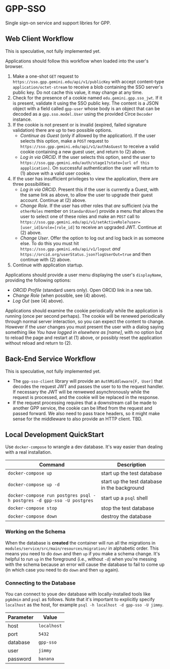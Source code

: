 # GPP-SSO

Single sign-on service and support libries for GPP.

## Web Client Workflow

This is speculative, not fully implemented yet.

Applications should follow this workflow when loaded into the user's browser.

1. Make a one-shot `GET` request to `https://sso.gpp.gemini.edu/api/v1/publicKey` with accept content-type `application/octet-stream` to receive a blob containing the SSO server's public key. Do not cache this value, it may change at any time.
2. Check for the presence of a cookie named `edu.gemini.gpp.sso_jwt`. If it is present, validate it using the SSO public key. The content is a JSON object with a field called `gpp-user` whose body is an object that can be decoded as a `gpp.sso.model.User` using the provided Circe `Decoder` instance.
3. If the cookie is not present or is invalid (expired, failed signature validation) there are up to two possible options.
    - _Continue as Guest_ (only if allowed by the application). If the user selects this option, make a `POST` request to `https://sso.gpp.gemini.edu/api/v1/authAsGuest` to receive a valid cookie containing a new guest user, and return to (2) above.
    - _Log in via ORCID_. If the user selects this option, send the user to `https://sso.gpp.gemini.edu/auth/stage1?state=[url of this appplication]`. On successful authentication the user will return to (1) above with a valid user cookie.
4. If the user has insufficient privileges to view the application, there are three possibilities:
    - _Log in via ORCID_. Present this if the user is currently a Guest, with the same link as above, to allow the user to upgrade their guest account. Continue at (2) above.
    - _Change Role_. If the user has other roles that _are_ sufficient (via the `otherRoles` member on `StandardUser`) provide a menu that allows the user to select one of these roles and make an `POST` call to `https://sso.gpp.gemini.edu/api/v1/setActiveRole?user=[user_id]&role=[role_id]` to receive an upgraded JWT. Continue at (2) above.
    - _Change User_. Offer the option to log out and log back in as someone else. To do this you must hit `https://sso.gpp.gemini.edu/api/v1/logout` _and_ `https://orcid.org/userStatus.json?logUserOut=true` and then continue with (2) above.
5. Continue with application startup.

Applications should provide a user menu displaying the user's `displayName`, providing the following options:

- _ORCID Profile_ (standard users only). Open ORCID link in a new tab.
- _Change Role_ (when possible, see (4) above).
- _Log Out_ (see (4) above).

Applications should examine the cookie periodically while the application is running (once per second perhaps). The cookie will be renewed periodically through normal server interaction, so you can expect the content to change. However if the *user* changes you must present the user with a dialog saying something like _You have logged in elsewhere as [name]_, with no option but to reload the page and restart at (1) above, or possibly reset the application without reload and return to (2).

## Back-End Service Workflow

This is speculative, not fully implemented yet.

- The `gpp-sso-client` library will provide an `AuthMiddleware[F, User]` that decodes the request JWT and passes the user to to the request handler. If necessary the JWT will be renwewed asynchronously while the request is processed, and the cookie will be replaced in the response.
- If the request processing requires that a downstream call be made to another GPP service, the cookie can be lifted from the request and passed forward. We also need to pass trace headers, so it might make sense for the middleware to also provide an HTTP client. TBD.

## Local Development QuickStart

Use `docker-compose` to wrangle a dev database. It's way easier than dealing with a real installation.

| Command                                                               | Description                                  |
|-----------------------------------------------------------------------|----------------------------------------------|
| `docker-compose up`                                                   | start up the test database                   |
| `docker-compose up -d`                                                | start up the test database in the background |
| `docker-compose run postgres psql -h postgres -d gpp-sso -U postgres` | start up a `psql` shell                      |
| `docker-compose stop`                                                 | stop the test database                       |
| `docker-compose down`                                                 | destroy the database                         |

### Working on the Schema

When the database is **created** the container will run all the migrations in `modules/service/src/main/resources/migration/` in alphabetic order. This means you need to do `down` and then `up` if you make a schema change. It's helpful to run `up` in the foreground (i.e., without `-d`) when you're messing with the schema because an error will cause the database to fail to come up (in which case you need to do `down` and then `up` again).

### Connecting to the Database

You can connect to youe dev database with locally-installed tools like `pgAdmin` and `psql` as follows. Note that it's important to explicitly specify `localhost` as the host, for example `psql -h localhost -d gpp-sso -U jimmy`.

| Parameter | Value       |
|-----------|-------------|
| host      | `localhost` |
| port      | `5432`      |
| database  | `gpp-sso`   |
| user      | `jimmy`     |
| password  | `banana`    |





